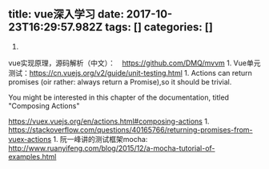 title: vue深入学习
date: 2017-10-23T16:29:57.982Z
tags: []
categories: []
---
1. 
vue实现原理，源码解析（中文）：　https://github.com/DMQ/mvvm
1. 
Vue单元测试：https://cn.vuejs.org/v2/guide/unit-testing.html
1. 
Actions can return promises (oir rather: always return a Promise),so it should be trivial.

You might be interested in this chapter of the documentation, titled "Composing Actions"

https://vuex.vuejs.org/en/actions.html#composing-actions
1. 
https://stackoverflow.com/questions/40165766/returning-promises-from-vuex-actions
1. 
阮一峰讲的测试框架mocha: http://www.ruanyifeng.com/blog/2015/12/a-mocha-tutorial-of-examples.html
